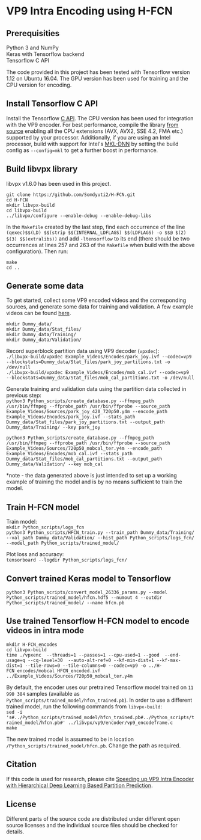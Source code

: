 # VP9 Intra Encoding using H-FCN

## Prerequisities

Python 3 and NumPy  
Keras with Tensorflow backend   
Tensorflow C API   

The code provided in this project has been tested with Tensorflow version 1.12 on Ubuntu 16.04. The GPU version has been used for training and the CPU version for encoding. 

## Install Tensorflow C API
Install the Tensorflow [C API](https://www.tensorflow.org/install/lang_c). The CPU version has been used for integration with the VP9 encoder. For best performance, compile the library [from source](https://github.com/tensorflow/tensorflow/blob/master/tensorflow/tools/lib_package/README.md)  enabling all the CPU extensions (AVX, AVX2, SSE 4.2, FMA etc.) supported by your processor. Additionally, if you are using an Intel processor, build with support for Intel's [MKL-DNN](https://software.intel.com/en-us/articles/intel-optimization-for-tensorflow-installation-guide) by setting the build config as `--config=mkl` to get a further boost in performance.  

## Build libvpx library
libvpx v1.6.0 has been used in this project.  

`git clone https://github.com/Somdyuti2/H-FCN.git`  
`cd H-FCN`  
`mkdir libvpx-build`  
`cd libvpx-build`  
`../libvpx/configure --enable-debug --enable-debug-libs`  

In the `Makefile` created by the last step, find each occurrence of the line `(qexec)$$(LD) $$(strip $$(INTERNAL_LDFLAGS) $$(LDFLAGS) -o $$@ $(2) $(3) $$(extralibs))` and add `-ltensorflow` to its end (there should be two occurrences at lines 257 and 263 of the `Makefile` when build with the above configuration). Then run:

`make`  
`cd ..`

## Generate some data
To get started, collect some VP9 encoded videos and the corresponding sources, and generate some data for training and validation. A few example videos can be found [here](https://drive.google.com/drive/folders/1UCJ0qCQDSn90b-CFFwULor9xxkMkuI9m?usp=sharing). 

`mkdir Dummy_data/`  
`mkdir Dummy_data/Stat_files/`  
`mkdir Dummy_data/Training/`  
`mkdir Dummy_data/Validation/`  

Record superblock partition data using VP9 decoder (`vpxdec`):  
`./libvpx-build/vpxdec Example_Videos/Encodes/park_joy.ivf --codec=vp9  --blockstats=Dummy_data/Stat_files/park_joy_partitions.txt -o /dev/null`  
`./libvpx-build/vpxdec Example_Videos/Encodes/mob_cal.ivf --codec=vp9  --blockstats=Dummy_data/Stat_files/mob_cal_partitions.txt -o /dev/null`

Generate training and validation data using the partition data collected in previous step:  
`python3 Python_scripts/create_database.py --ffmpeg_path /usr/bin/ffmpeg --ffprobe_path /usr/bin/ffprobe --source_path Example_Videos/Sources/park_joy_420_720p50.y4m --encode_path Example_Videos/Encodes/park_joy.ivf --stats_path Dummy_data/Stat_files/park_joy_partitions.txt --output_path Dummy_data/Training/ --key park_joy`  

`python3 Python_scripts/create_database.py --ffmpeg_path /usr/bin/ffmpeg --ffprobe_path /usr/bin/ffprobe --source_path Example_Videos/Sources/720p50_mobcal_ter.y4m --encode_path Example_Videos/Encodes/mob_cal.ivf --stats_path Dummy_data/Stat_files/mob_cal_partitions.txt --output_path Dummy_data/Validation/ --key mob_cal`  

*note - the data generated above is just intended to set up a working example of training the model and is by no means sufficient to train the model. 

## Train H-FCN model

Train model:  
`mkdir Python_scripts/logs_fcn`  
`python3 Python_scripts/HFCN_train.py --train_path Dummy_data/Training/ --val_path Dummy_data/Validation/ --hist_path Python_scripts/logs_fcn/ --model_path Python_scripts/trained_model/`

Plot loss and accuracy:  
`tensorboard --logdir Python_scripts/logs_fcn/`

## Convert trained Keras model to Tensorflow  
`python3 Python_scripts/convert_model_26336_params.py --model Python_scripts/trained_model/hfcn.hdf5 --numout 4 --outdir Python_scripts/trained_model/ --name hfcn.pb`


## Use trained Tensorflow H-FCN model to encode videos in intra mode   

`mkdir H-FCN_encodes`  
`cd libvpx-build`  
`time ./vpxenc  --threads=1 --passes=1 --cpu-used=1 --good  --end-usage=q --cq-level=30  --auto-alt-ref=0 --kf-min-dist=1 --kf-max-dist=1 --tile-rows=0 --tile-columns=0 --codec=vp9 -o ../H-FCN_encodes/mobcal_HFCN_encoded.ivf  ../Example_Videos/Sources/720p50_mobcal_ter.y4m`  

By default, the encoder uses our pretrained Tensorflow model trained on `11 990 384` samples (available as `Python_scripts/trained_model/hfcn_trained.pb`). In order to use a different trained model, run the following commands from `libvpx-build`:  
`sed -i 's#../Python_scripts/trained_model/hfcn_trained.pb#../Python_scripts/trained_model/hfcn.pb#' ../libvpx/vp9/encoder/vp9_encodeframe.c`  
`make`

The new trained model is assumed to be in location `/Python_scripts/trained_model/hfcn.pb`. Change the path as required. 

## Citation  
If this code is used for research, please cite [Speeding up VP9 Intra Encoder with Hierarchical Deep Learning Based
  Partition Prediction](http://arxiv.org/abs/1906.06476). 

## License
Different parts of the source code are distributed under different open source licenses and the individual source files should be checked for details. 
